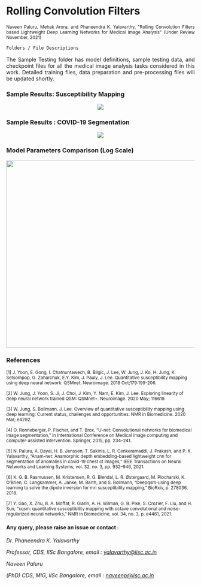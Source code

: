 
# Rolling Convolution Filters

<p align="justify" markdown="1">
<sup> Naveen Paluru, Mehak Arora, and Phaneendra K. Yalavarthy, "Rolling Convolution Filters based Lightweight Deep Learning Networks for Medical Image Analysis" (Under Review November, 2021)</sub>
</p>

```md
Folders / File Descriptions
```
<p align="justify" markdown="1">
The Sample Testing folder has model definitions, sample testing data, and checkpoint files for all the medical image analysis tasks considered in this work. Detailed training files, data preparation and pre-processing files will be updated shortly.
</p>

### Sample Results: Susceptibility Mapping

<p align="center">
  <img src="https://github.com/NaveenPaluru/Rolling-Filters/blob/main/Display%20Images/1.png">
</p>

### Sample Results : COVID-19 Segmentation

<p align="center">
  <img src="https://github.com/NaveenPaluru/Rolling-Filters/blob/main/Display%20Images/2.png">
</p>

### Model Parameters Comparison (Log Scale)

<p align="center">
  <img src="https://github.com/NaveenPaluru/Rolling-Filters/blob/main/Display%20Images/3.png" width="600" height="500">
</p>

### References

<p align="justify" markdown="1">

<sup> [1]  J. Yoon, E. Gong, I. Chatnuntawech, B. Bilgic, J. Lee, W. Jung, J. Ko, H. Jung, K. Setsompop, G. Zaharchuk, E.Y. Kim, J. Pauly, J. Lee. Quantitative susceptibility mapping using deep neural network: QSMnet. Neuroimage. 2018 Oct;179:199-206. </sub>

<sup> [2] W. Jung, J. Yoon, S. Ji, J. Choi, J. Kim, Y. Nam, E. Kim, J. Lee. Exploring linearity of deep neural network trained QSM: QSMnet+. Neuroimage. 2020 May; 116619.  </sub>

<sup> [3] W. Jung, S. Bollmann, J. Lee. Overview of quantitative susceptibility mapping using deep learning: Current status, challenges and opportunities. NMR in Biomedicine. 2020 Mar; e4292.  </sub>

<sup> [4] O. Ronneberger, P. Fischer, and T. Brox, “U-net: Convolutional networks for biomedical image segmentation,” in International Conference on Medical image computing and computer-assisted intervention. Springer, 2015, pp. 234–241.  </sub>

<sup> [5] N. Paluru, A. Dayal, H. B. Jenssen, T. Sakinis, L. R. Cenkeramaddi, J. Prakash, and P. K. Yalavarthy, “Anam-net: Anamorphic depth embedding-based lightweight cnn for segmentation of anomalies in covid-19 chest ct images,” IEEE Transactions on Neural Networks and Learning Systems, vol. 32, no. 3, pp. 932–946, 2021.  </sub>

<sup> [6] K. G. B. Rasmussen, M. Kristensen, R. G. Blendal, L. R. Østergaard, M. Plocharski, K. O’Brien, C. Langkammer, A. Janke, M. Barth, and S. Bollmann, “Deepqsm-using deep learning to solve the dipole inversion for mri susceptibility mapping,” BioRxiv, p. 278036, 2018.  </sub>

<sup> [7] Y. Gao, X. Zhu, B. A. Moffat, R. Glarin, A. H. Wilman, G. B. Pike, S. Crozier, F. Liu, and H. Sun, “xqsm: quantitative susceptibility mapping with octave convolutional and noise-regularized neural networks,” NMR in Biomedicine, vol. 34, no. 3, p. e4461, 2021.  </sub>

</p>

#### Any query, please raise an issue or contact :

*Dr. Phaneendra  K. Yalavarthy* 

*Professor, CDS, IISc Bangalore, email : yalavarthy@iisc.ac.in*

*Naveen Paluru*

*(PhD) CDS, MIG, IISc Bangalore,  email : naveenp@iisc.ac.in*
